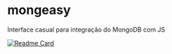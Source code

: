 # mongeasy
Interface casual para integração do MongoDB com JS

[![Readme Card](https://github-readme-stats.vercel.app/api/pin/?username=its-vitor&repo=mongeasy)](https://github.com/its-vitor/mongeasy)
